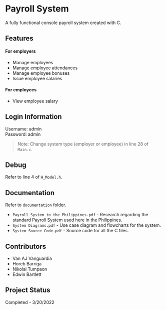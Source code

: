 # Payroll System
A fully functional console payroll system created with C.

## Features
#### For employers
 - Manage employees
 - Manage employee attendances
 - Manage employee bonuses
 - Issue employee salaries
#### For employees
 - View employee salary

## Login Information
Username: admin<br>
Password: admin<br>
> Note: Change system type (employer or employee) in line 28 of `Main.c`.

## Debug
Refer to line 4 of `H_Model.h`.

## Documentation
Refer to `documentation` folder.
 - `Payroll System in the Philippines.pdf` - Research regarding the standard Payroll System used here in the Philippines.
 - `System Diagrams.pdf` - Use case diagram and flowcharts for the system.
 - `System Source Code.pdf` - Source code for all the C files.

## Contributors
 - Van AJ Vanguardia
 - Horeb Barriga
 - Nikolai Tumpaon
 - Edwin Bartlett

## Project Status
Completed - 3/20/2022

